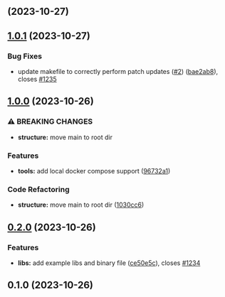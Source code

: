 ## [](https://github.com/rowan-gud/golang-shell/compare/v1.0.1...v) (2023-10-27)

## [1.0.1](https://github.com/rowan-gud/golang-shell/compare/v1.0.0...v1.0.1) (2023-10-27)


### Bug Fixes

* update makefile to correctly perform patch updates ([#2](https://github.com/rowan-gud/golang-shell/issues/2)) ([bae2ab8](https://github.com/rowan-gud/golang-shell/commit/bae2ab8afa270b230acca8181af396b656f3f65c)), closes [#1235](https://github.com/rowan-gud/golang-shell/issues/1235)

## [1.0.0](https://github.com/rowan-gud/golang-shell/compare/v0.2.0...v1.0.0) (2023-10-26)


### ⚠ BREAKING CHANGES

* **structure:** move main to root dir

### Features

* **tools:** add local docker compose support ([96732a1](https://github.com/rowan-gud/golang-shell/commit/96732a1a3c67e1cb66dfdd34782f0008599213f8))


### Code Refactoring

* **structure:** move main to root dir ([1030cc6](https://github.com/rowan-gud/golang-shell/commit/1030cc67612aaaaa9544b74722a7f50ec75be5ff))

## [0.2.0](https://github.com/rowan-gud/golang-shell/compare/v0.1.0...v0.2.0) (2023-10-26)


### Features

* **libs:** add example libs and binary file ([ce50e5c](https://github.com/rowan-gud/golang-shell/commit/ce50e5c5b1846e5b583e468d3ed83804604cb88f)), closes [#1234](https://github.com/rowan-gud/golang-shell/issues/1234)

## 0.1.0 (2023-10-26)

